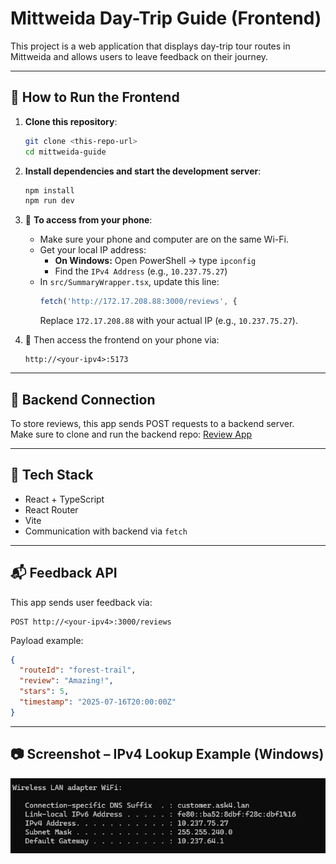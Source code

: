 # Mittweida Day-Trip Guide (Frontend)

This project is a web application that displays day-trip tour routes in Mittweida and allows users to leave feedback on their journey.

---

## 🚀 How to Run the Frontend

1. **Clone this repository**:
   ```bash
   git clone <this-repo-url>
   cd mittweida-guide
   ```

2. **Install dependencies and start the development server**:
   ```bash
   npm install
   npm run dev
   ```

3. 📱 **To access from your phone**:

    - Make sure your phone and computer are on the same Wi-Fi.
    - Get your local IP address:
        - **On Windows:** Open PowerShell → type `ipconfig`
        - Find the `IPv4 Address` (e.g., `10.237.75.27`)
    - In `src/SummaryWrapper.tsx`, update this line:
      ```ts
      fetch('http://172.17.208.88:3000/reviews', {
      ```
      Replace `172.17.208.88` with your actual IP (e.g., `10.237.75.27`).

4. 🔗 Then access the frontend on your phone via:
   ```
   http://<your-ipv4>:5173
   ```

---

## 🔁 Backend Connection

To store reviews, this app sends POST requests to a backend server.  
Make sure to clone and run the backend repo: [Review App](https://github.com/your-username/review-app)

---

## 🧠 Tech Stack

- React + TypeScript
- React Router
- Vite
- Communication with backend via `fetch`

---

## 📬 Feedback API

This app sends user feedback via:
```
POST http://<your-ipv4>:3000/reviews
```

Payload example:
```json
{
  "routeId": "forest-trail",
  "review": "Amazing!",
  "stars": 5,
  "timestamp": "2025-07-16T20:00:00Z"
}
```

---

## 📷 Screenshot – IPv4 Lookup Example (Windows)

![IPv4 Address Example](./public/ipconfig.png)
